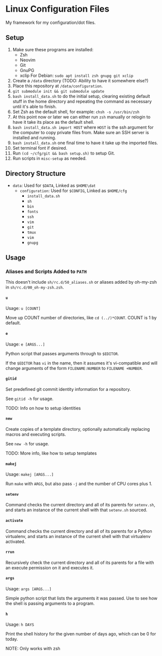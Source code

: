 # Linux Configuration Files

My framework for my configuration/dot files.

## Setup

1. Make sure these programs are installed:
    - Zsh
    - Neovim
    - Git
    - GnuPG
    - xclip
   For Debian: `sudo apt install zsh gnupg git xclip`
2. Create a `/data` directory (TODO: Ability to have it somewhere else?)
3. Place this repository at `/data/configuration`.
4. `git submodule init && git submodule update`
5. `bash install_data.sh` to do the initial setup, clearing existing default
   stuff in the home directory and repeating the command as necessary until
   it's able to finish.
6. Set Zsh as the default shell, for example: `chsh -s /usr/bin/zsh`
7. At this point now or later we can either run `zsh` manually or relogin to
   have it take its place as the default shell.
7. `bash install_data.sh import HOST` where `HOST` is the ssh argument for
   the computer to copy private files from. Make sure an SSH server is
   installed and running.
8. `bash install_data.sh` one final time to have it take up the imported files.
9. Set terminal font if desired.
10. Run `(cd ~/cfg/git && bash setup.sh)` to setup Git.
11. Run scripts in `misc-setup` as needed.

## Directory Structure

- `data`: Used for `$DATA`, Linked as `$HOME\dat`
    - `configuration`: Used for `$CONFIG`, Linked as `$HOME/cfg`
        - `install_data.sh`
        - `sh`
        - `bin`
        - `fonts`
        - `ssh`
        - `vim`
        - `git`
        - `tmux`
        - `vim`
        - `gnupg`

## Usage

### Aliases and Scripts Added to `PATH`

This doesn't include `sh/rc.d/50_aliases.sh` or aliases added by oh-my-zsh in
`sh/rc.d/00_oh-my-zsh.zsh`.

#### `u`

Usage: `u [COUNT]`

Move up COUNT number of directories, like `cd (../)*COUNT`. COUNT is 1 by
default.

#### `e`

Usage: `e [ARGS...]`

Python script that passes arguments through to `$EDITOR`.

If the `$EDITOR` has `vi` in the name, then it assumes it's vi-compatible and
will change arguments of the form `FILENAME:NUMBER` to `FILENAME +NUMBER`.

#### `gitid`

Set predefined git commit identity information for a repository.

See `gitid -h` for usage.

TODO: Info on how to setup identities

#### `new`

Create copies of a template directory, optionally automatically replacing
macros and executing scripts.

See `new -h` for usage.

TODO: More info, like how to setup templates

#### `makej`

Usage: `makej [ARGS...]`

Run `make` with `ARGS`, but also pass `-j` and the number of CPU cores plus 1.

#### `setenv`

Command checks the current directory and all of its parents for `setenv.sh`,
and starts an instance of the current shell with that `setenv.sh` sourced.

#### `activate`

Command checks the current directory and all of its parents for a Python
virtualenv, and starts an instance of the current shell with that virtualenv
activated.

#### `rrun`

Recursively check the current directory and all of its parents for a file with
an execute permission on it and executes it.

#### `args`

Usage: `args [ARGS...]`

Simple python script that lists the arguments it was passed. Use to see how the
shell is passing arguments to a program.

#### `h`

Usage: `h DAYS`

Print the shell history for the given number of days ago, which can be 0 for
today.

NOTE: Only works with zsh
